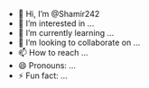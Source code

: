 - 👋 Hi, I’m @Shamir242
- 👀 I’m interested in ...
- 🌱 I’m currently learning ...
- 💞️ I’m looking to collaborate on ...
- 📫 How to reach ...
- 😄 Pronouns: ...
- ⚡ Fun fact: ...

<!---
Shamir242/Shamir242 is a ✨ special ✨ repository because its `README.md` (this file) appears on your GitHub profile.
You can click the Preview link to take a look at your changes.
--->

